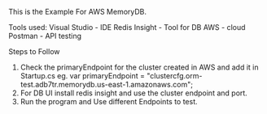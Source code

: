 This is the Example For AWS MemoryDB.

Tools used:
    Visual Studio - IDE
    Redis Insight - Tool for DB
    AWS - cloud
    Postman - API testing

Steps to Follow
1. Check the primaryEndpoint for the cluster created in AWS and add it in Startup.cs
   eg. var primaryEndpoint = "clustercfg.orm-test.adb7tr.memorydb.us-east-1.amazonaws.com";
2. For DB UI install redis insight and use the cluster endpoint and port.
3. Run the program and Use different Endpoints to test.
